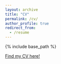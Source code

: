 ```yaml
---
layout: archive
title: "CV"
permalink: /cv/
author_profile: true
redirect_from:
  - /resume
---
```


{% include base_path %}

[Find my CV here!](http://rraikman.github.io/files/CV_final.pdf)